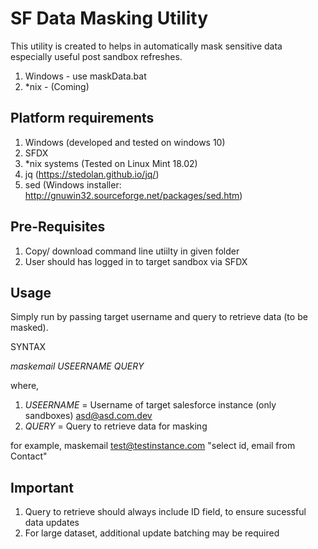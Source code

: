 # SF Data Masking Utility

This utility is created to helps in automatically mask sensitive data especially useful post sandbox refreshes.

1. Windows - use maskData.bat
2. *nix - (Coming)

## Platform requirements
1. Windows (developed and tested on windows 10)
2. SFDX
3. *nix systems (Tested on Linux Mint 18.02)
4. jq (https://stedolan.github.io/jq/)
5. sed (Windows installer: http://gnuwin32.sourceforge.net/packages/sed.htm)

## Pre-Requisites
1. Copy/ download command line utiilty in given folder
2. User should has logged in to target sandbox via SFDX

## Usage
Simply run by passing target username and query to retrieve data (to be masked).

SYNTAX 

<em>maskemail USEERNAME QUERY</em>

where,
1. <em>USEERNAME</em> = Username of target salesforce instance (only sandboxes) asd@asd.com.dev
2. <em>QUERY</em> = Query to retrieve data for masking

for example,
maskemail test@testinstance.com "select id, email from Contact"

## Important
1. Query to retrieve should always include ID field, to ensure sucessful data updates
2. For large dataset, additional update batching may be required